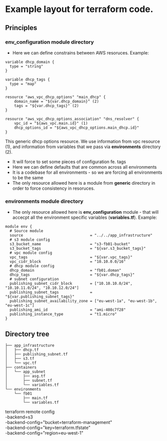 # Example layout for terraform code.

## Principles

### __env_configuration__ module directory
* Here we can define constrains between AWS resoruces. Example:
```
variable dhcp_domain {
  type = "string"
}

variable dhcp_tags {
  type = "map"
}

resource "aws_vpc_dhcp_options" "main_dhcp" {
    domain_name = "${var.dhcp_domain}" (2)
    tags = "${var.dhcp_tags}" (2)
}

resource "aws_vpc_dhcp_options_association" "dns_resolver" {
    vpc_id = "${aws_vpc.main.id}" (1)
    dhcp_options_id = "${aws_vpc_dhcp_options.main_dhcp.id}"
}
```
This generic dhcp options resource. We use information from vpc resource (1), and information from variables that we pass via __environments__ directory (2).

* It will force to set some pieces of configuration fe. tags
* Here we can define defaults that are common across all environments
* It is a codebase for all environments - so we are forcing all environments to be the same
* The only resource allowed here is a module from __generic__ directory in order to force consistency in resoruces.

### __environments__ module directory
* The only resource allowed here is __env_configuration__ module - that will accecpt all the environment specific variables (__variables.tf__). Example:
```
module env {
  # Source module
  source                              = "../../app_infrastructure"
  # s3 module config
  s3_bucket_name                      = "s3-fb01-bucket"
  s3_bucket_tags                      = "${var.s3_bucket_tags}"
  # vpc module config
  vpc_tags                            = "${var.vpc_tags}"
  vpc_cidr_block                      = "10.10.0.0/16"
  # dhcp module config
  dhcp_domain                         = "fb01.doman"
  dhcp_tags                           = "${var.dhcp_tags}"
  # subnet configuration
  publishing_subnet_cidr_block        = ["10.10.10.0/24", "10.10.11.0/24", "10.10.12.0/24"]
  publishing_subnet_tags              = "${var.publishing_subnet_tags}"
  publishing_subnet_availability_zone = ["eu-west-1a", "eu-west-1b", "eu-west-1c"]
  publishing_ami_id                   = "ami-408c7f28"
  publishing_instance_type            = "t1.micro"
}
```
## Directory tree

```
├── app_infrastructure
│   ├── dhcp.tf
│   ├── publishing_subnet.tf
│   ├── s3.tf
│   └── vpc.tf
├── containers
│   └── app_subnet
│       ├── asg.tf
│       ├── subnet.tf
│       └── variables.tf
└── environments
    └── fb01
        ├── main.tf
        └── variables.tf
```

terraform remote config \
    -backend=s3 \
    -backend-config="bucket=terraform-management" \
    -backend-config="key=terraform.tfstate" \
    -backend-config="region=eu-west-1"
